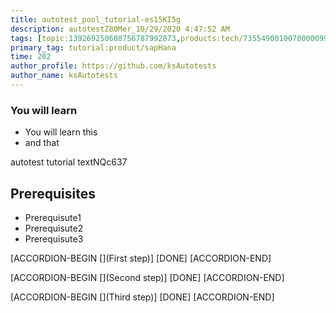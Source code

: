 ```yaml
---
title: autotest_pool_tutorial-es15KI5g
description: autotestZ80Mer_10/29/2020 4:47:52 AM
tags: [topic:139269250608756787992873,products:tech/73554900100700000996,tutorial:experience/advanced]
primary_tag: tutorial:product/sapHana
time: 202
author_profile: https://github.com/ksAutotests
author_name: ksAutotests
---
```

### You will learn
- You will learn this
- and that

autotest tutorial textNQc637

## Prerequisites
- Prerequisute1
- Prerequisute2
- Prerequisute3

[ACCORDION-BEGIN [](First step)]
[DONE]
[ACCORDION-END]

[ACCORDION-BEGIN [](Second step)]
[DONE]
[ACCORDION-END]

[ACCORDION-BEGIN [](Third step)]
[DONE]
[ACCORDION-END]

